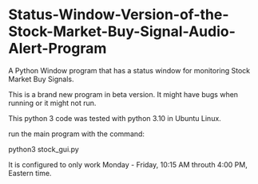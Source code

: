 # Status-Window-Version-of-the-Stock-Market-Buy-Signal-Audio-Alert-Program
A Python Window program that has a status window for monitoring Stock Market Buy Signals. 

This is a brand new program in beta version. It might have bugs when running or it might not run. 

This python 3 code was tested with python 3.10 in Ubuntu Linux. 

run the main program with the command: 

python3 stock_gui.py

It is configured to only work Monday - Friday, 10:15 AM throuth 4:00 PM, Eastern time. 

